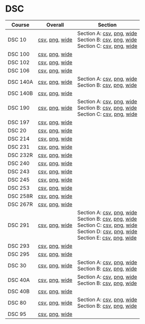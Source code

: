 # DSC

| Course | Overall | Section |
| ------ | ------- | ------- |
| DSC 10 | [csv](https://github.com/UCSD-Historical-Enrollment-Data/2024Spring/blob/main/overall/DSC%2010.csv), [png](https://raw.githubusercontent.com/UCSD-Historical-Enrollment-Data/2024Spring/main/plot_overall/DSC%2010.png), [wide](https://raw.githubusercontent.com/UCSD-Historical-Enrollment-Data/2024Spring/main/plot_overall_wide/DSC%2010.png) | Section A: [csv](https://github.com/UCSD-Historical-Enrollment-Data/2024Spring/blob/main/section/DSC%2010_A.csv), [png](https://raw.githubusercontent.com/UCSD-Historical-Enrollment-Data/2024Spring/main/plot_section/DSC%2010_A.png), [wide](https://raw.githubusercontent.com/UCSD-Historical-Enrollment-Data/2024Spring/main/plot_section_wide/DSC%2010_A.png)<br>Section B: [csv](https://github.com/UCSD-Historical-Enrollment-Data/2024Spring/blob/main/section/DSC%2010_B.csv), [png](https://raw.githubusercontent.com/UCSD-Historical-Enrollment-Data/2024Spring/main/plot_section/DSC%2010_B.png), [wide](https://raw.githubusercontent.com/UCSD-Historical-Enrollment-Data/2024Spring/main/plot_section_wide/DSC%2010_B.png)<br>Section C: [csv](https://github.com/UCSD-Historical-Enrollment-Data/2024Spring/blob/main/section/DSC%2010_C.csv), [png](https://raw.githubusercontent.com/UCSD-Historical-Enrollment-Data/2024Spring/main/plot_section/DSC%2010_C.png), [wide](https://raw.githubusercontent.com/UCSD-Historical-Enrollment-Data/2024Spring/main/plot_section_wide/DSC%2010_C.png) |
| DSC 100 | [csv](https://github.com/UCSD-Historical-Enrollment-Data/2024Spring/blob/main/overall/DSC%20100.csv), [png](https://raw.githubusercontent.com/UCSD-Historical-Enrollment-Data/2024Spring/main/plot_overall/DSC%20100.png), [wide](https://raw.githubusercontent.com/UCSD-Historical-Enrollment-Data/2024Spring/main/plot_overall_wide/DSC%20100.png) |  |
| DSC 102 | [csv](https://github.com/UCSD-Historical-Enrollment-Data/2024Spring/blob/main/overall/DSC%20102.csv), [png](https://raw.githubusercontent.com/UCSD-Historical-Enrollment-Data/2024Spring/main/plot_overall/DSC%20102.png), [wide](https://raw.githubusercontent.com/UCSD-Historical-Enrollment-Data/2024Spring/main/plot_overall_wide/DSC%20102.png) |  |
| DSC 106 | [csv](https://github.com/UCSD-Historical-Enrollment-Data/2024Spring/blob/main/overall/DSC%20106.csv), [png](https://raw.githubusercontent.com/UCSD-Historical-Enrollment-Data/2024Spring/main/plot_overall/DSC%20106.png), [wide](https://raw.githubusercontent.com/UCSD-Historical-Enrollment-Data/2024Spring/main/plot_overall_wide/DSC%20106.png) |  |
| DSC 140A | [csv](https://github.com/UCSD-Historical-Enrollment-Data/2024Spring/blob/main/overall/DSC%20140A.csv), [png](https://raw.githubusercontent.com/UCSD-Historical-Enrollment-Data/2024Spring/main/plot_overall/DSC%20140A.png), [wide](https://raw.githubusercontent.com/UCSD-Historical-Enrollment-Data/2024Spring/main/plot_overall_wide/DSC%20140A.png) | Section A: [csv](https://github.com/UCSD-Historical-Enrollment-Data/2024Spring/blob/main/section/DSC%20140A_A.csv), [png](https://raw.githubusercontent.com/UCSD-Historical-Enrollment-Data/2024Spring/main/plot_section/DSC%20140A_A.png), [wide](https://raw.githubusercontent.com/UCSD-Historical-Enrollment-Data/2024Spring/main/plot_section_wide/DSC%20140A_A.png)<br>Section B: [csv](https://github.com/UCSD-Historical-Enrollment-Data/2024Spring/blob/main/section/DSC%20140A_B.csv), [png](https://raw.githubusercontent.com/UCSD-Historical-Enrollment-Data/2024Spring/main/plot_section/DSC%20140A_B.png), [wide](https://raw.githubusercontent.com/UCSD-Historical-Enrollment-Data/2024Spring/main/plot_section_wide/DSC%20140A_B.png) |
| DSC 140B | [csv](https://github.com/UCSD-Historical-Enrollment-Data/2024Spring/blob/main/overall/DSC%20140B.csv), [png](https://raw.githubusercontent.com/UCSD-Historical-Enrollment-Data/2024Spring/main/plot_overall/DSC%20140B.png), [wide](https://raw.githubusercontent.com/UCSD-Historical-Enrollment-Data/2024Spring/main/plot_overall_wide/DSC%20140B.png) |  |
| DSC 190 | [csv](https://github.com/UCSD-Historical-Enrollment-Data/2024Spring/blob/main/overall/DSC%20190.csv), [png](https://raw.githubusercontent.com/UCSD-Historical-Enrollment-Data/2024Spring/main/plot_overall/DSC%20190.png), [wide](https://raw.githubusercontent.com/UCSD-Historical-Enrollment-Data/2024Spring/main/plot_overall_wide/DSC%20190.png) | Section A: [csv](https://github.com/UCSD-Historical-Enrollment-Data/2024Spring/blob/main/section/DSC%20190_A.csv), [png](https://raw.githubusercontent.com/UCSD-Historical-Enrollment-Data/2024Spring/main/plot_section/DSC%20190_A.png), [wide](https://raw.githubusercontent.com/UCSD-Historical-Enrollment-Data/2024Spring/main/plot_section_wide/DSC%20190_A.png)<br>Section B: [csv](https://github.com/UCSD-Historical-Enrollment-Data/2024Spring/blob/main/section/DSC%20190_B.csv), [png](https://raw.githubusercontent.com/UCSD-Historical-Enrollment-Data/2024Spring/main/plot_section/DSC%20190_B.png), [wide](https://raw.githubusercontent.com/UCSD-Historical-Enrollment-Data/2024Spring/main/plot_section_wide/DSC%20190_B.png)<br>Section C: [csv](https://github.com/UCSD-Historical-Enrollment-Data/2024Spring/blob/main/section/DSC%20190_C.csv), [png](https://raw.githubusercontent.com/UCSD-Historical-Enrollment-Data/2024Spring/main/plot_section/DSC%20190_C.png), [wide](https://raw.githubusercontent.com/UCSD-Historical-Enrollment-Data/2024Spring/main/plot_section_wide/DSC%20190_C.png) |
| DSC 197 | [csv](https://github.com/UCSD-Historical-Enrollment-Data/2024Spring/blob/main/overall/DSC%20197.csv), [png](https://raw.githubusercontent.com/UCSD-Historical-Enrollment-Data/2024Spring/main/plot_overall/DSC%20197.png), [wide](https://raw.githubusercontent.com/UCSD-Historical-Enrollment-Data/2024Spring/main/plot_overall_wide/DSC%20197.png) |  |
| DSC 20 | [csv](https://github.com/UCSD-Historical-Enrollment-Data/2024Spring/blob/main/overall/DSC%2020.csv), [png](https://raw.githubusercontent.com/UCSD-Historical-Enrollment-Data/2024Spring/main/plot_overall/DSC%2020.png), [wide](https://raw.githubusercontent.com/UCSD-Historical-Enrollment-Data/2024Spring/main/plot_overall_wide/DSC%2020.png) |  |
| DSC 214 | [csv](https://github.com/UCSD-Historical-Enrollment-Data/2024Spring/blob/main/overall/DSC%20214.csv), [png](https://raw.githubusercontent.com/UCSD-Historical-Enrollment-Data/2024Spring/main/plot_overall/DSC%20214.png), [wide](https://raw.githubusercontent.com/UCSD-Historical-Enrollment-Data/2024Spring/main/plot_overall_wide/DSC%20214.png) |  |
| DSC 231 | [csv](https://github.com/UCSD-Historical-Enrollment-Data/2024Spring/blob/main/overall/DSC%20231.csv), [png](https://raw.githubusercontent.com/UCSD-Historical-Enrollment-Data/2024Spring/main/plot_overall/DSC%20231.png), [wide](https://raw.githubusercontent.com/UCSD-Historical-Enrollment-Data/2024Spring/main/plot_overall_wide/DSC%20231.png) |  |
| DSC 232R | [csv](https://github.com/UCSD-Historical-Enrollment-Data/2024Spring/blob/main/overall/DSC%20232R.csv), [png](https://raw.githubusercontent.com/UCSD-Historical-Enrollment-Data/2024Spring/main/plot_overall/DSC%20232R.png), [wide](https://raw.githubusercontent.com/UCSD-Historical-Enrollment-Data/2024Spring/main/plot_overall_wide/DSC%20232R.png) |  |
| DSC 240 | [csv](https://github.com/UCSD-Historical-Enrollment-Data/2024Spring/blob/main/overall/DSC%20240.csv), [png](https://raw.githubusercontent.com/UCSD-Historical-Enrollment-Data/2024Spring/main/plot_overall/DSC%20240.png), [wide](https://raw.githubusercontent.com/UCSD-Historical-Enrollment-Data/2024Spring/main/plot_overall_wide/DSC%20240.png) |  |
| DSC 243 | [csv](https://github.com/UCSD-Historical-Enrollment-Data/2024Spring/blob/main/overall/DSC%20243.csv), [png](https://raw.githubusercontent.com/UCSD-Historical-Enrollment-Data/2024Spring/main/plot_overall/DSC%20243.png), [wide](https://raw.githubusercontent.com/UCSD-Historical-Enrollment-Data/2024Spring/main/plot_overall_wide/DSC%20243.png) |  |
| DSC 245 | [csv](https://github.com/UCSD-Historical-Enrollment-Data/2024Spring/blob/main/overall/DSC%20245.csv), [png](https://raw.githubusercontent.com/UCSD-Historical-Enrollment-Data/2024Spring/main/plot_overall/DSC%20245.png), [wide](https://raw.githubusercontent.com/UCSD-Historical-Enrollment-Data/2024Spring/main/plot_overall_wide/DSC%20245.png) |  |
| DSC 253 | [csv](https://github.com/UCSD-Historical-Enrollment-Data/2024Spring/blob/main/overall/DSC%20253.csv), [png](https://raw.githubusercontent.com/UCSD-Historical-Enrollment-Data/2024Spring/main/plot_overall/DSC%20253.png), [wide](https://raw.githubusercontent.com/UCSD-Historical-Enrollment-Data/2024Spring/main/plot_overall_wide/DSC%20253.png) |  |
| DSC 258R | [csv](https://github.com/UCSD-Historical-Enrollment-Data/2024Spring/blob/main/overall/DSC%20258R.csv), [png](https://raw.githubusercontent.com/UCSD-Historical-Enrollment-Data/2024Spring/main/plot_overall/DSC%20258R.png), [wide](https://raw.githubusercontent.com/UCSD-Historical-Enrollment-Data/2024Spring/main/plot_overall_wide/DSC%20258R.png) |  |
| DSC 267R | [csv](https://github.com/UCSD-Historical-Enrollment-Data/2024Spring/blob/main/overall/DSC%20267R.csv), [png](https://raw.githubusercontent.com/UCSD-Historical-Enrollment-Data/2024Spring/main/plot_overall/DSC%20267R.png), [wide](https://raw.githubusercontent.com/UCSD-Historical-Enrollment-Data/2024Spring/main/plot_overall_wide/DSC%20267R.png) |  |
| DSC 291 | [csv](https://github.com/UCSD-Historical-Enrollment-Data/2024Spring/blob/main/overall/DSC%20291.csv), [png](https://raw.githubusercontent.com/UCSD-Historical-Enrollment-Data/2024Spring/main/plot_overall/DSC%20291.png), [wide](https://raw.githubusercontent.com/UCSD-Historical-Enrollment-Data/2024Spring/main/plot_overall_wide/DSC%20291.png) | Section A: [csv](https://github.com/UCSD-Historical-Enrollment-Data/2024Spring/blob/main/section/DSC%20291_A.csv), [png](https://raw.githubusercontent.com/UCSD-Historical-Enrollment-Data/2024Spring/main/plot_section/DSC%20291_A.png), [wide](https://raw.githubusercontent.com/UCSD-Historical-Enrollment-Data/2024Spring/main/plot_section_wide/DSC%20291_A.png)<br>Section B: [csv](https://github.com/UCSD-Historical-Enrollment-Data/2024Spring/blob/main/section/DSC%20291_B.csv), [png](https://raw.githubusercontent.com/UCSD-Historical-Enrollment-Data/2024Spring/main/plot_section/DSC%20291_B.png), [wide](https://raw.githubusercontent.com/UCSD-Historical-Enrollment-Data/2024Spring/main/plot_section_wide/DSC%20291_B.png)<br>Section C: [csv](https://github.com/UCSD-Historical-Enrollment-Data/2024Spring/blob/main/section/DSC%20291_C.csv), [png](https://raw.githubusercontent.com/UCSD-Historical-Enrollment-Data/2024Spring/main/plot_section/DSC%20291_C.png), [wide](https://raw.githubusercontent.com/UCSD-Historical-Enrollment-Data/2024Spring/main/plot_section_wide/DSC%20291_C.png)<br>Section D: [csv](https://github.com/UCSD-Historical-Enrollment-Data/2024Spring/blob/main/section/DSC%20291_D.csv), [png](https://raw.githubusercontent.com/UCSD-Historical-Enrollment-Data/2024Spring/main/plot_section/DSC%20291_D.png), [wide](https://raw.githubusercontent.com/UCSD-Historical-Enrollment-Data/2024Spring/main/plot_section_wide/DSC%20291_D.png)<br>Section E: [csv](https://github.com/UCSD-Historical-Enrollment-Data/2024Spring/blob/main/section/DSC%20291_E.csv), [png](https://raw.githubusercontent.com/UCSD-Historical-Enrollment-Data/2024Spring/main/plot_section/DSC%20291_E.png), [wide](https://raw.githubusercontent.com/UCSD-Historical-Enrollment-Data/2024Spring/main/plot_section_wide/DSC%20291_E.png) |
| DSC 293 | [csv](https://github.com/UCSD-Historical-Enrollment-Data/2024Spring/blob/main/overall/DSC%20293.csv), [png](https://raw.githubusercontent.com/UCSD-Historical-Enrollment-Data/2024Spring/main/plot_overall/DSC%20293.png), [wide](https://raw.githubusercontent.com/UCSD-Historical-Enrollment-Data/2024Spring/main/plot_overall_wide/DSC%20293.png) |  |
| DSC 295 | [csv](https://github.com/UCSD-Historical-Enrollment-Data/2024Spring/blob/main/overall/DSC%20295.csv), [png](https://raw.githubusercontent.com/UCSD-Historical-Enrollment-Data/2024Spring/main/plot_overall/DSC%20295.png), [wide](https://raw.githubusercontent.com/UCSD-Historical-Enrollment-Data/2024Spring/main/plot_overall_wide/DSC%20295.png) |  |
| DSC 30 | [csv](https://github.com/UCSD-Historical-Enrollment-Data/2024Spring/blob/main/overall/DSC%2030.csv), [png](https://raw.githubusercontent.com/UCSD-Historical-Enrollment-Data/2024Spring/main/plot_overall/DSC%2030.png), [wide](https://raw.githubusercontent.com/UCSD-Historical-Enrollment-Data/2024Spring/main/plot_overall_wide/DSC%2030.png) | Section A: [csv](https://github.com/UCSD-Historical-Enrollment-Data/2024Spring/blob/main/section/DSC%2030_A.csv), [png](https://raw.githubusercontent.com/UCSD-Historical-Enrollment-Data/2024Spring/main/plot_section/DSC%2030_A.png), [wide](https://raw.githubusercontent.com/UCSD-Historical-Enrollment-Data/2024Spring/main/plot_section_wide/DSC%2030_A.png)<br>Section B: [csv](https://github.com/UCSD-Historical-Enrollment-Data/2024Spring/blob/main/section/DSC%2030_B.csv), [png](https://raw.githubusercontent.com/UCSD-Historical-Enrollment-Data/2024Spring/main/plot_section/DSC%2030_B.png), [wide](https://raw.githubusercontent.com/UCSD-Historical-Enrollment-Data/2024Spring/main/plot_section_wide/DSC%2030_B.png) |
| DSC 40A | [csv](https://github.com/UCSD-Historical-Enrollment-Data/2024Spring/blob/main/overall/DSC%2040A.csv), [png](https://raw.githubusercontent.com/UCSD-Historical-Enrollment-Data/2024Spring/main/plot_overall/DSC%2040A.png), [wide](https://raw.githubusercontent.com/UCSD-Historical-Enrollment-Data/2024Spring/main/plot_overall_wide/DSC%2040A.png) | Section A: [csv](https://github.com/UCSD-Historical-Enrollment-Data/2024Spring/blob/main/section/DSC%2040A_A.csv), [png](https://raw.githubusercontent.com/UCSD-Historical-Enrollment-Data/2024Spring/main/plot_section/DSC%2040A_A.png), [wide](https://raw.githubusercontent.com/UCSD-Historical-Enrollment-Data/2024Spring/main/plot_section_wide/DSC%2040A_A.png)<br>Section B: [csv](https://github.com/UCSD-Historical-Enrollment-Data/2024Spring/blob/main/section/DSC%2040A_B.csv), [png](https://raw.githubusercontent.com/UCSD-Historical-Enrollment-Data/2024Spring/main/plot_section/DSC%2040A_B.png), [wide](https://raw.githubusercontent.com/UCSD-Historical-Enrollment-Data/2024Spring/main/plot_section_wide/DSC%2040A_B.png) |
| DSC 40B | [csv](https://github.com/UCSD-Historical-Enrollment-Data/2024Spring/blob/main/overall/DSC%2040B.csv), [png](https://raw.githubusercontent.com/UCSD-Historical-Enrollment-Data/2024Spring/main/plot_overall/DSC%2040B.png), [wide](https://raw.githubusercontent.com/UCSD-Historical-Enrollment-Data/2024Spring/main/plot_overall_wide/DSC%2040B.png) |  |
| DSC 80 | [csv](https://github.com/UCSD-Historical-Enrollment-Data/2024Spring/blob/main/overall/DSC%2080.csv), [png](https://raw.githubusercontent.com/UCSD-Historical-Enrollment-Data/2024Spring/main/plot_overall/DSC%2080.png), [wide](https://raw.githubusercontent.com/UCSD-Historical-Enrollment-Data/2024Spring/main/plot_overall_wide/DSC%2080.png) | Section A: [csv](https://github.com/UCSD-Historical-Enrollment-Data/2024Spring/blob/main/section/DSC%2080_A.csv), [png](https://raw.githubusercontent.com/UCSD-Historical-Enrollment-Data/2024Spring/main/plot_section/DSC%2080_A.png), [wide](https://raw.githubusercontent.com/UCSD-Historical-Enrollment-Data/2024Spring/main/plot_section_wide/DSC%2080_A.png)<br>Section B: [csv](https://github.com/UCSD-Historical-Enrollment-Data/2024Spring/blob/main/section/DSC%2080_B.csv), [png](https://raw.githubusercontent.com/UCSD-Historical-Enrollment-Data/2024Spring/main/plot_section/DSC%2080_B.png), [wide](https://raw.githubusercontent.com/UCSD-Historical-Enrollment-Data/2024Spring/main/plot_section_wide/DSC%2080_B.png) |
| DSC 95 | [csv](https://github.com/UCSD-Historical-Enrollment-Data/2024Spring/blob/main/overall/DSC%2095.csv), [png](https://raw.githubusercontent.com/UCSD-Historical-Enrollment-Data/2024Spring/main/plot_overall/DSC%2095.png), [wide](https://raw.githubusercontent.com/UCSD-Historical-Enrollment-Data/2024Spring/main/plot_overall_wide/DSC%2095.png) |  |
